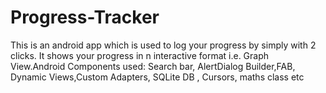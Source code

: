 # Progress-Tracker

This is an android app which is used to log your progress by simply with 2 clicks. 
It shows your progress in n interactive format i.e. 
Graph View.Android Components used: 
Search bar, AlertDialog Builder,FAB, Dynamic Views,Custom Adapters, SQLite DB , Cursors, maths class etc
